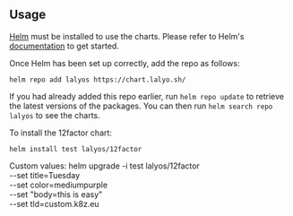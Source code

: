 ## Usage

[Helm](https://helm.sh) must be installed to use the charts.  Please refer to
Helm's [documentation](https://helm.sh/docs) to get started.

Once Helm has been set up correctly, add the repo as follows:

    helm repo add lalyos https://chart.lalyo.sh/

If you had already added this repo earlier, run `helm repo update` to retrieve
the latest versions of the packages.  You can then run `helm search repo
lalyos` to see the charts.

To install the 12factor chart:

    helm install test lalyos/12factor

Custom values:
    helm upgrade -i test lalyos/12factor \
      --set title=Tuesday \
      --set color=mediumpurple \
      --set "body=this is easy" \
      --set tld=custom.k8z.eu
